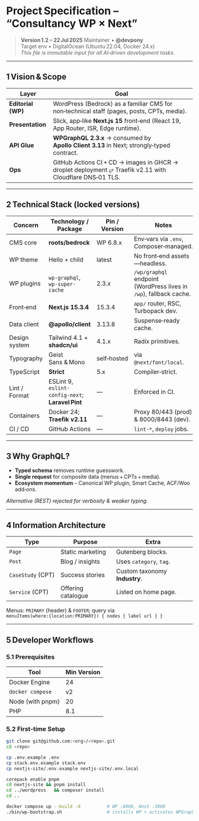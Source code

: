 # Project Specification – “Consultancy WP × Next”

> **Version 1.2 – 22 Jul 2025**
> Maintainer • **@devpony**  
> Target env • DigitalOcean (Ubuntu 22.04, Docker 24.x)  
> _This file is immutable input for all AI‑driven development tasks._

---

## 1 Vision & Scope

| Layer               | Goal                                                                                                    |
|---------------------|----------------------------------------------------------------------------------------------------------|
| **Editorial (WP)**  | WordPress (Bedrock) as a familiar CMS for non‑technical staff (pages, posts, CPTs, media).               |
| **Presentation**    | Slick, app‑like **Next.js 15** front‑end (React 19, App Router, ISR, Edge runtime).                      |
| **API Glue**        | **WPGraphQL 2.3.x** → consumed by **Apollo Client 3.13** in Next; strongly‑typed contract.               |
| **Ops**             | GitHub Actions CI + CD → images in GHCR → droplet deployment ⥂ Traefik v2.11 with Cloudflare DNS‑01 TLS. |

---

## 2 Technical Stack (locked versions)

| Concern            | Technology / Package                | Pin / Version | Notes |
|--------------------|--------------------------------------|---------------|-------|
| CMS core           | **roots/bedrock**                   | WP 6.8.x      | Env‑vars via `.env`, Composer‑managed. |
| WP theme           | Hello + child                        | latest        | No front‑end assets—headless. |
| WP plugins         | `wp-graphql`, `wp-super-cache`       | 2.3.x         | `/wp/graphql` endpoint (WordPress lives in `/wp`), fallback cache. |
| Front‑end          | **Next.js 15.3.4**                   | 15.3.4        | `app/` router, RSC, Turbopack dev. |
| Data client        | **@apollo/client**                   | 3.13.8        | Suspense‑ready cache. |
| Design system      | Tailwind 4.1 + **shadcn/ui**         | 4.1.x         | Radix primitives. |
| Typography         | Geist Sans & Mono                    | self‑hosted   | via `@next/font/local`. |
| TypeScript         | **Strict**                           | 5.x           | Compiler‑strict. |
| Lint / Format      | ESLint 9, `eslint-config-next`; **Laravel Pint** | — | Enforced in CI. |
| Containers         | Docker 24; **Traefik v2.11**         | —             | Proxy 80/443 (prod) & 8000/8443 (dev). |
| CI / CD            | GitHub Actions                       | —             | `lint-*`, `deploy` jobs. |

---

## 3 Why GraphQL?

* **Typed schema** removes runtime guesswork.  
* **Single request** for composite data (menus + CPTs + media).  
* **Ecosystem momentum** – Canonical WP plugin, Smart Cache, ACF/Woo add‑ons.  

_Alternative (REST) rejected for verbosity & weaker typing._

---

## 4 Information Architecture

| Type                       | Purpose             | Extra                                              |
|----------------------------|---------------------|----------------------------------------------------|
| `Page`                     | Static marketing    | Gutenberg blocks.                                  |
| `Post`                     | Blog / insights     | Uses `category`, `tag`.                            |
| `CaseStudy` (CPT)          | Success stories     | Custom taxonomy **Industry**.                      |
| `Service` (CPT)            | Offering catalogue  | Listed on home page.                               |

Menus: `PRIMARY` (header) & `FOOTER`; query via  
`menuItems(where:{location:PRIMARY}) { nodes { label url } }`

---

## 5 Developer Workflows

### 5.1 Prerequisites

| Tool              | Min Version |
|-------------------|-------------|
| Docker Engine     | 24 |
| `docker compose`  | v2 |
| Node (with pnpm)  | 20 |
| PHP               | 8.1 |

### 5.2 First‑time Setup

```bash
git clone git@github.com:<org>/<repo>.git
cd <repo>

cp .env.example .env
cp stack.env.example stack.env
cp nextjs-site/.env.example nextjs-site/.env.local

corepack enable pnpm
cd nextjs-site && pnpm install
cd ../wordpress   && composer install
cd ..

docker compose up --build -d          # WP :8000, Next :3000
./bin/wp-bootstrap.sh                 # installs WP + activates WPGraphQL
